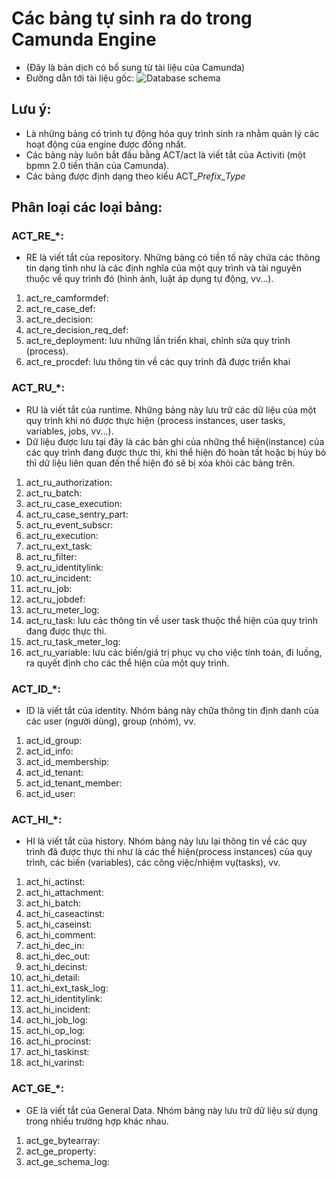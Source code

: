 # Các bảng tự sinh ra do trong Camunda Engine
- (Đây là bản dịch có bổ sung từ tài liệu của Camunda)
- Đường dẫn tới tài liệu gốc: ![Database schema](https://docs.camunda.org/manual/7.16/user-guide/process-engine/database/database-schema)
## Lưu ý:
- Là những bảng có trình tự động hóa quy trình sinh ra nhằm quản lý các hoạt động của engine được đồng nhất.
- Các bảng này luôn bắt đầu bằng ACT/act là viết tắt của Activiti (một bpmn 2.0 tiền thân của Camunda).
- Các bảng được định dạng theo kiểu ACT_*Prefix*_*Type*

## Phân loại các loại bảng:

### ACT_RE_*:
- RE là viết tắt của repository. Những bảng có tiền tố này chứa các thông tin dạng tĩnh như là các định nghĩa của một quy trình và tài nguyên thuộc về quy trình đó (hình ảnh, luật áp dụng tự động, vv...).

1. act_re_camformdef:
2. act_re_case_def:
3. act_re_decision:
4. act_re_decision_req_def:
5. act_re_deployment: lưu những lần triển khai, chỉnh sửa quy trình (process).
6. act_re_procdef: lưu thông tin về các quy trình đã được triển khai

### ACT_RU_*:
- RU là viết tắt của runtime. Những bảng này lưu trữ các dữ liệu của một quy trình khi nó được thực hiện (process instances, user tasks, variables, jobs, vv...).
- Dữ liệu được lưu tại đây là các bản ghi của những thể hiện(instance) của các quy trình đang được thực thi, khi thể hiện đó hoàn tất hoặc bị hủy bỏ thì dữ liệu liên quan đến thể hiện đó sẽ bị xóa khỏi các bảng trên.

1. act_ru_authorization:
2. act_ru_batch:
3. act_ru_case_execution:
4. act_ru_case_sentry_part:
5. act_ru_event_subscr:
6. act_ru_execution:
7. act_ru_ext_task:
8. act_ru_filter:
9. act_ru_identitylink:
10. act_ru_incident:
11. act_ru_job:
12. act_ru_jobdef:
13. act_ru_meter_log:
14. act_ru_task: lưu các thông tin về user task thuộc thể hiện của quy trình đang được thực thi.
15. act_ru_task_meter_log: 
16. act_ru_variable: lưu các biến/giá trị phục vụ cho việc tính toán, đi luồng, ra quyết định cho các thể hiện của một quy trình.

### ACT_ID_*:
- ID là viết tắt của identity. Nhóm bảng này chữa thông tin định danh của các user (người dùng), group (nhóm), vv.

1. act_id_group:
2. act_id_info:
3. act_id_membership:
4. act_id_tenant:
5. act_id_tenant_member:
6. act_id_user:

### ACT_HI_*:
- HI là viết tắt của history. Nhóm bảng này lưu lại thông tin về các quy trình đã được thực thi như là các thể hiện(process instances) của quy trình, các biến (variables), các công việc/nhiệm vụ(tasks), vv.

1. act_hi_actinst:
2. act_hi_attachment:
3. act_hi_batch:
4. act_hi_caseactinst:
5. act_hi_caseinst:
6. act_hi_comment:
7. act_hi_dec_in:
8. act_hi_dec_out:
9. act_hi_decinst:
10. act_hi_detail:
11. act_hi_ext_task_log:
12. act_hi_identitylink:
13. act_hi_incident:
14. act_hi_job_log:
15. act_hi_op_log:
16. act_hi_procinst:
17. act_hi_taskinst:
18. act_hi_varinst:

### ACT_GE_*:
- GE là viết tắt của General Data. Nhóm bảng này lưu trữ dữ liệu sử dụng trong nhiều trường hợp khác nhau.

1. act_ge_bytearray:
2. act_ge_property:
3. act_ge_schema_log: